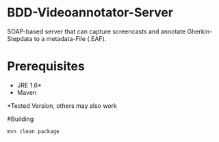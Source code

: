 # BDD-Videoannotator-Server
SOAP-based server that can capture screencasts and annotate 
Gherkin-Stepdata to a metadata-File (.EAF). 

# Prerequisites
- JRE 1.6*
- Maven

*Tested Version, others may also work

#Building
```sh
mvn clean package
```
